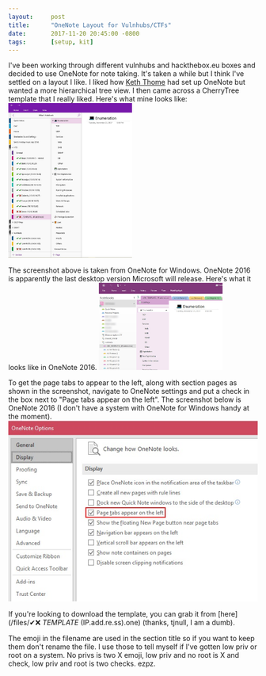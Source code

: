 ```yaml
---
layout:     post
title:      "OneNote Layout for Vulnhubs/CTFs"
date:       2017-11-20 20:45:00 -0800
tags:       [setup, kit]
---
```

I've been working through different vulnhubs and hackthebox.eu boxes and decided to use OneNote for note taking.  It's taken a while but I think I've settled on a layout I like.  I liked how [Keth Thome](https://www.keiththome.com/oscp-course-review/) had set up OneNote but wanted a more hierarchical tree view.  I then came across a CherryTree template that I really liked.  Here's what mine looks like:  
<a href="/img/onenote-layout.jpg"><img src="/img/onenote-layout.jpg" width="250"></a>

The screenshot above is taken from OneNote for Windows.  OneNote 2016 is apparently the last desktop version Microsoft will release.  Here's what it looks like in OneNote 2016.
<a href="/img/onenote-2016-layout.jpg"><img src="/img/onenote-2016-layout.jpg" width="250"></a>

To get the page tabs to appear to the left, along with section pages as shown in the screenshot, navigate to OneNote settings and put a check in the box next to "Page tabs appear on the left".  The screenshot below is OneNote 2016 (I don't have a system with OneNote for Windows handy at the moment).
<a href="/img/onenote-2016-display-settings.jpg"><img src="/img/onenote-2016-display-settings.jpg"></a>

If you're looking to download the template, you can grab it from [here](/files/✔❌ _TEMPLATE_ (IP.add.re.ss).one) (thanks, tjnull, I am a dumb).

The emoji in the filename are used in the section title so if you want to keep them don't rename the file.  I use those to tell myself if I've gotten low priv or root on a system.  No privs is two X emoji, low priv and no root is X and check, low priv and root is two checks.  ezpz.
